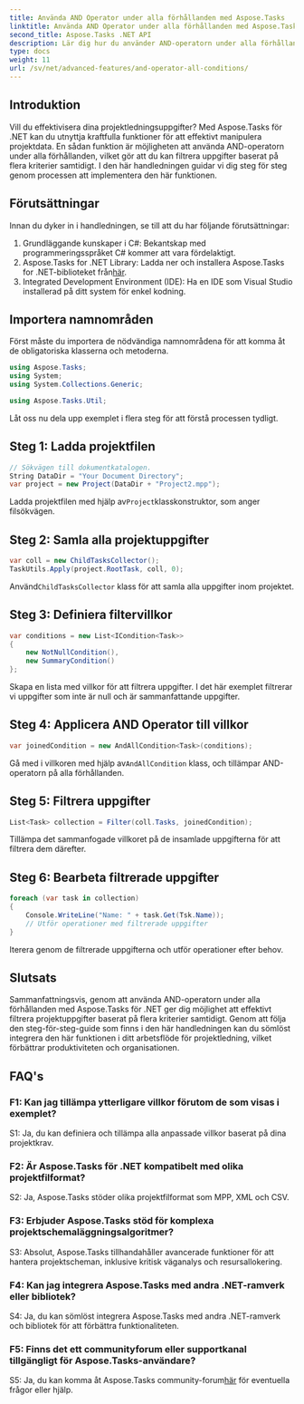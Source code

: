 ```yaml
---
title: Använda AND Operator under alla förhållanden med Aspose.Tasks
linktitle: Använda AND Operator under alla förhållanden med Aspose.Tasks
second_title: Aspose.Tasks .NET API
description: Lär dig hur du använder AND-operatorn under alla förhållanden med Aspose.Tasks för .NET för att filtrera projektuppgifter effektivt.
type: docs
weight: 11
url: /sv/net/advanced-features/and-operator-all-conditions/
---
```

## Introduktion

Vill du effektivisera dina projektledningsuppgifter? Med Aspose.Tasks för .NET kan du utnyttja kraftfulla funktioner för att effektivt manipulera projektdata. En sådan funktion är möjligheten att använda AND-operatorn under alla förhållanden, vilket gör att du kan filtrera uppgifter baserat på flera kriterier samtidigt. I den här handledningen guidar vi dig steg för steg genom processen att implementera den här funktionen.

## Förutsättningar

Innan du dyker in i handledningen, se till att du har följande förutsättningar:

1. Grundläggande kunskaper i C#: Bekantskap med programmeringsspråket C# kommer att vara fördelaktigt.
2.  Aspose.Tasks for .NET Library: Ladda ner och installera Aspose.Tasks for .NET-biblioteket från[här](https://releases.aspose.com/tasks/net/).
3. Integrated Development Environment (IDE): Ha en IDE som Visual Studio installerad på ditt system för enkel kodning.

## Importera namnområden

Först måste du importera de nödvändiga namnområdena för att komma åt de obligatoriska klasserna och metoderna.

```csharp
using Aspose.Tasks;
using System;
using System.Collections.Generic;

using Aspose.Tasks.Util;

```

Låt oss nu dela upp exemplet i flera steg för att förstå processen tydligt.

## Steg 1: Ladda projektfilen

```csharp
// Sökvägen till dokumentkatalogen.
String DataDir = "Your Document Directory";
var project = new Project(DataDir + "Project2.mpp");
```

 Ladda projektfilen med hjälp av`Project`klasskonstruktor, som anger filsökvägen.

## Steg 2: Samla alla projektuppgifter

```csharp
var coll = new ChildTasksCollector();
TaskUtils.Apply(project.RootTask, coll, 0);
```

 Använd`ChildTasksCollector` klass för att samla alla uppgifter inom projektet.

## Steg 3: Definiera filtervillkor

```csharp
var conditions = new List<ICondition<Task>>
{
    new NotNullCondition(),
    new SummaryCondition()
};
```

Skapa en lista med villkor för att filtrera uppgifter. I det här exemplet filtrerar vi uppgifter som inte är null och är sammanfattande uppgifter.

## Steg 4: Applicera AND Operator till villkor

```csharp
var joinedCondition = new AndAllCondition<Task>(conditions);
```

 Gå med i villkoren med hjälp av`AndAllCondition` klass, och tillämpar AND-operatorn på alla förhållanden.

## Steg 5: Filtrera uppgifter

```csharp
List<Task> collection = Filter(coll.Tasks, joinedCondition);
```

Tillämpa det sammanfogade villkoret på de insamlade uppgifterna för att filtrera dem därefter.

## Steg 6: Bearbeta filtrerade uppgifter

```csharp
foreach (var task in collection)
{
    Console.WriteLine("Name: " + task.Get(Tsk.Name));
    // Utför operationer med filtrerade uppgifter
}
```

Iterera genom de filtrerade uppgifterna och utför operationer efter behov.

## Slutsats

Sammanfattningsvis, genom att använda AND-operatorn under alla förhållanden med Aspose.Tasks för .NET ger dig möjlighet att effektivt filtrera projektuppgifter baserat på flera kriterier samtidigt. Genom att följa den steg-för-steg-guide som finns i den här handledningen kan du sömlöst integrera den här funktionen i ditt arbetsflöde för projektledning, vilket förbättrar produktiviteten och organisationen.

## FAQ's

### F1: Kan jag tillämpa ytterligare villkor förutom de som visas i exemplet?

S1: Ja, du kan definiera och tillämpa alla anpassade villkor baserat på dina projektkrav.

### F2: Är Aspose.Tasks för .NET kompatibelt med olika projektfilformat?

S2: Ja, Aspose.Tasks stöder olika projektfilformat som MPP, XML och CSV.

### F3: Erbjuder Aspose.Tasks stöd för komplexa projektschemaläggningsalgoritmer?

S3: Absolut, Aspose.Tasks tillhandahåller avancerade funktioner för att hantera projektscheman, inklusive kritisk väganalys och resursallokering.

### F4: Kan jag integrera Aspose.Tasks med andra .NET-ramverk eller bibliotek?

S4: Ja, du kan sömlöst integrera Aspose.Tasks med andra .NET-ramverk och bibliotek för att förbättra funktionaliteten.

### F5: Finns det ett communityforum eller supportkanal tillgängligt för Aspose.Tasks-användare?

 S5: Ja, du kan komma åt Aspose.Tasks community-forum[här](https://forum.aspose.com/c/tasks/15) för eventuella frågor eller hjälp.